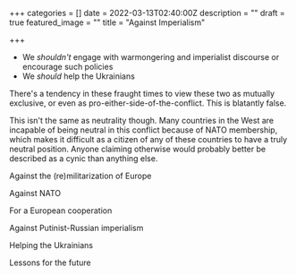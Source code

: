 +++
categories = []
date = 2022-03-13T02:40:00Z
description = ""
draft = true
featured_image = ""
title = "Against Imperialism"

+++
* We _shouldn't_ engage with warmongering and imperialist discourse or encourage such policies
* We _should_ help the Ukrainians

There's a tendency in these fraught times to view these two as mutually exclusive, or even as pro-either-side-of-the-conflict. This is blatantly false.

This isn't the same as neutrality though. Many countries in the West are incapable of being neutral in this conflict because of NATO membership, which makes it difficult as a citizen of any of these countries to have a truly neutral position. Anyone claiming otherwise would probably better be described as a cynic than anything else.

Against the (re)militarization of Europe

Against NATO

For a European cooperation

Against Putinist-Russian imperialism

Helping the Ukrainians

Lessons for the future